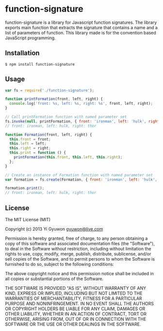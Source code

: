 # function-signature
function-signature is a library for Javascript function signatures. The library exports main function that extracts the signature that contains a name and a list of parameters of function. This library made is for the convention based JavaScript programming.

## Installation
```
$ npm install function-signature
```

## Usage
```javascript
var fs = require('./function-signature');

function printFormation(front, left, right) {
  console.log('front: %s, left: %s, right: %s', front, left, right);
}

// Call printFormation function with named parameter set
fs.invoke(null, printFormation, { front: 'ironman', left: 'hulk', right: 'thor' });
// front: ironman, left: hulk, right: thor

function Formation(front, left, right) {
  this.front = front;
  this.left = left;
  this.right = right;
  this.print = function () {
    printFormation(this.front, this.left, this.right);
  };
}

// Create an instance of Formation function with named parameter set
var formation = fs.create(Formation, { front: 'ironman', left: 'hulk', right: 'thor' });

formation.print();
// front: ironman, left: hulk, right: thor
```

## License

The MIT License (MIT)

Copyright (c) 2013 Yi Gyuwon <gyuwon@live.com>

Permission is hereby granted, free of charge, to any person obtaining a copy
of this software and associated documentation files (the "Software"), to deal
in the Software without restriction, including without limitation the rights
to use, copy, modify, merge, publish, distribute, sublicense, and/or sell
copies of the Software, and to permit persons to whom the Software is
furnished to do so, subject to the following conditions:

The above copyright notice and this permission notice shall be included in
all copies or substantial portions of the Software.

THE SOFTWARE IS PROVIDED "AS IS", WITHOUT WARRANTY OF ANY KIND, EXPRESS OR
IMPLIED, INCLUDING BUT NOT LIMITED TO THE WARRANTIES OF MERCHANTABILITY,
FITNESS FOR A PARTICULAR PURPOSE AND NONINFRINGEMENT. IN NO EVENT SHALL THE
AUTHORS OR COPYRIGHT HOLDERS BE LIABLE FOR ANY CLAIM, DAMAGES OR OTHER
LIABILITY, WHETHER IN AN ACTION OF CONTRACT, TORT OR OTHERWISE, ARISING FROM,
OUT OF OR IN CONNECTION WITH THE SOFTWARE OR THE USE OR OTHER DEALINGS IN
THE SOFTWARE.
